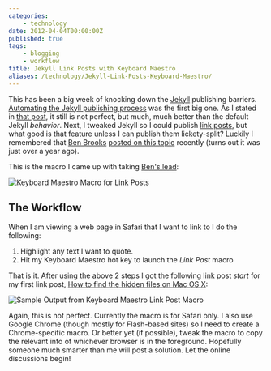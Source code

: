 ```yaml
---
categories:
    - technology
date: 2012-04-04T00:00:00Z
published: true
tags:
    - blogging
    - workflow
title: Jekyll Link Posts with Keyboard Maestro
aliases: /technology/Jekyll-Link-Posts-Keyboard-Maestro/
---
```


This has been a big week of knocking down the [Jekyll][jekyll] publishing barriers. [Automating the Jekyll publishing process][auto] was the first big one. As I stated in [that post][auto], it still is not perfect, but much, much better than the default Jekyll _behavior_. Next, I tweaked Jekyll so I could publish [link posts][linkposts], but what good is that feature unless I can publish them lickety-split? Luckily I remembered that [Ben Brooks][ben] [posted on this topic][benhow] recently (turns out it was just over a year ago). 

This is the macro I came up with taking [Ben's lead][benhow]:

![Keyboard Maestro Macro for Link Posts](/uploads/2012/04/KeyboardMaestroLinkPost.jpg "Keyboard Maestro Macro for Link Posts")

## The Workflow

When I am viewing a web page in Safari that I want to link to I do the following:

1. Highlight any text I want to quote.
2. Hit my Keyboard Maestro hot key to launch the _Link Post_ macro

That is it. After using the above 2 steps I got the following link post _start_ for my first link post, [How to find the hidden files on Mac OS X][howto]:

![Sample Output from Keyboard Maestro Link Post Macro](/uploads/2012/04/KMLP-Sample.jpg "Sample Output from Keyboard Maestro Link Post Macro")

Again, this is not perfect. Currently the macro is for Safari only. I also use Google Chrome (though mostly for Flash-based sites) so I need to create a Chrome-specific macro. Or better yet (if possible), tweak the macro to copy the relevant info of whichever browser is in the foreground. Hopefully someone much smarter than me will post a solution. Let the online discussions begin!

[jekyll]: http://jekyllrb.com/ "Jekyll Blogging Platform"
[linkposts]: /2012/04/Link-Posts-With-Jekyll/ "Link Posts with Jekyll by Brandon Bohling"
[auto]: /2012/03/Automating-Jekyll/ "Automating Jekyll by Brandon Bohling"
[ben]: http://benbrooks.me/ "Ben Brooks"
[benhow]: http://brooksreview.net/2011/03/cmd-one/ "How I Blow with Keyboard Maestro and TextMate by Ben Brooks"
[howto]: /2012/03/How-to-find-hidden-files-OSX/ "How to find the hidden files on Mac OS X by Brandon Bohling"